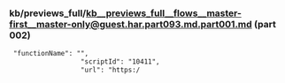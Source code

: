 ### kb/previews_full/kb__previews_full__flows__master-first__master-only@guest.har.part093.md.part001.md (part 002)

```md
 "functionName": "",
                  "scriptId": "10411",
                  "url": "https:/
```

```
